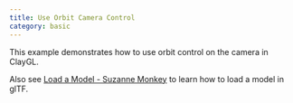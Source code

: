 ```yaml
---
title: Use Orbit Camera Control
category: basic
---
```


This example demonstrates how to use orbit control on the camera in ClayGL.

Also see [Load a Model - Suzanne Monkey](./basicModelMonkey.html) to learn how to load a model in glTF.